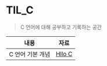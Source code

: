 # TIL_C

> C 언어에 대해 공부하고 기록하는 공간



| 내용             | 자료                                                         |
| ---------------- | ------------------------------------------------------------ |
| C 언어 기본 개념 | [Hllo C](https://github.com/JoongChangYang/TIL_C/blob/main/Hello_C.md) |



